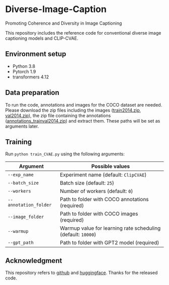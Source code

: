 # Diverse-Image-Caption

Promoting Coherence and Diversity in Image Captioning

This repository includes the reference code for conventional diverse image captioning models and CLIP-CVAE.  

## Environment setup 

- Python 3.8
- Pytorch 1.9
- transformers 4.12 

## Data preparation
To run the code, annotations and images for the COCO dataset are needed.
Please download the zip files including the images ([train2014.zip](http://images.cocodataset.org/zips/train2014.zip), [val2014.zip](http://images.cocodataset.org/zips/val2014.zip)),
the zip file containing the annotations ([annotations_trainval2014.zip](http://images.cocodataset.org/annotations/annotations_trainval2014.zip)) and extract them. These paths will be set as arguments later. 

## Training 
Run `python train_CVAE.py` using the following arguments: 

| Argument | Possible values |
|------|------|
| `--exp_name` | Experiment name (default: `ClipCVAE`) |
| `--batch_size` | Batch size (default: `25`) |
| `--workers` | Number of workers (default: `0`) |
| `--annotation_folder` | Path to folder with COCO annotations (required) |
| `--image_folder` | Path to folder with COCO images (required) |
| `--warmup` | Warmup value for learning rate scheduling (default: `10000`) |
| `--gpt_path` | Path to folder with GPT2 model (required) |



## Acknowledgment
This repository refers to [github](https://github.com/aimagelab/meshed-memory-transformer) and [huggingface](https://github.com/huggingface/transformers). 
Thanks for the released  code. 

